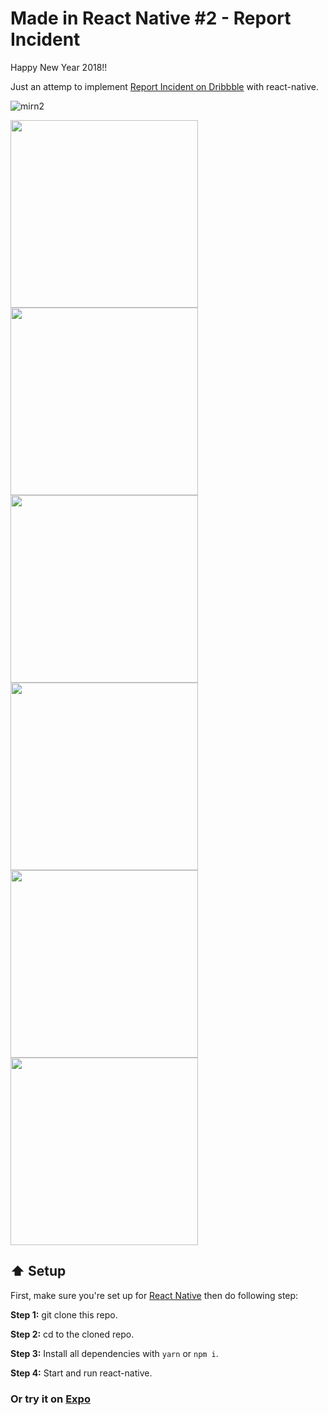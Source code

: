 # Made in React Native #2 - Report Incident

Happy New Year 2018!!

Just an attemp to implement [Report Incident on Dribbble](https://dribbble.com/shots/3506590-An-incident-in-front-of-you) with react-native.

![mirn2](https://user-images.githubusercontent.com/21040043/34706164-3e6ccb2c-f538-11e7-8d01-ab0b0c5346d5.gif)


<img src="https://user-images.githubusercontent.com/21040043/34705228-93ba85d0-f531-11e7-9df9-8bf2ea548b9b.png" width="300"> <img src="https://user-images.githubusercontent.com/21040043/34705329-543d798e-f532-11e7-834f-e51da13e1f46.png" width="300"> <img src="https://user-images.githubusercontent.com/21040043/34705371-89746bf8-f532-11e7-8026-05b012a57596.png" width="300"> <img src="https://user-images.githubusercontent.com/21040043/34705392-c0cc4fbc-f532-11e7-86f4-40c3cf44f954.png" width="300"> <img src="https://user-images.githubusercontent.com/21040043/34705398-d4f2cc46-f532-11e7-99db-b1a53d5f26a5.png" width="300"> <img src="https://user-images.githubusercontent.com/21040043/34705436-0d04d70a-f533-11e7-82c8-4493a21b26d1.png" width="300"> 


## :arrow_up: Setup

First, make sure you're set up for [React Native](https://facebook.github.io/react-native/docs/getting-started.html#content) then do following step:

**Step 1:** git clone this repo.

**Step 2:** cd to the cloned repo.

**Step 3:** Install all dependencies with `yarn` or `npm i`.

**Step 4:** Start and run react-native.

### Or try it on [Expo](https://expo.io/@neruto/made-in-react-native-2)

